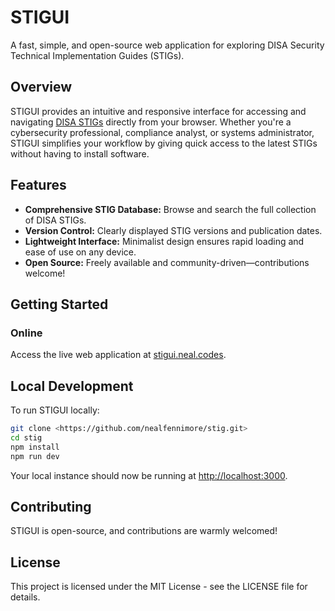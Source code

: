 # STIGUI

A fast, simple, and open-source web application for exploring DISA Security Technical Implementation Guides (STIGs).

## Overview

STIGUI provides an intuitive and responsive interface for accessing and navigating [DISA STIGs](https://public.cyber.mil/stigs/compilations/) directly from your browser. Whether you're a cybersecurity professional, compliance analyst, or systems administrator, STIGUI simplifies your workflow by giving quick access to the latest STIGs without having to install software.

## Features

- **Comprehensive STIG Database:** Browse and search the full collection of DISA STIGs.
- **Version Control:** Clearly displayed STIG versions and publication dates.
- **Lightweight Interface:** Minimalist design ensures rapid loading and ease of use on any device.
- **Open Source:** Freely available and community-driven—contributions welcome!

## Getting Started

### Online

Access the live web application at [stigui.neal.codes](https://stigui.neal.codes).

## Local Development

To run STIGUI locally:

```bash
git clone <https://github.com/nealfennimore/stig.git>
cd stig
npm install
npm run dev
```

Your local instance should now be running at [http://localhost:3000](http://localhost:3000).

## Contributing

STIGUI is open-source, and contributions are warmly welcomed!

## License

This project is licensed under the MIT License - see the LICENSE file for details.
